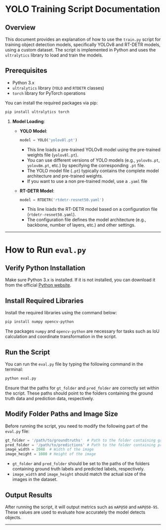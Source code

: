 # YOLO Training Script Documentation

## Overview

This document provides an explanation of how to use the `train.py` script for training object detection models, specifically YOLOv8 and RT-DETR models, using a custom dataset. The script is implemented in Python and uses the `ultralytics` library to load and train the models.

## Prerequisites

- Python 3.x
- `ultralytics` library (`YOLO` and `RTDETR` classes)
- `torch` library for PyTorch operations

You can install the required packages via pip:

```bash
pip install ultralytics torch
```


1. **Model Loading**:

   - **YOLO Model**:
     ```python
     model = YOLO('yolov8l.pt')
     ```
     - This line loads a pre-trained YOLOv8 model using the pre-trained weights file (`yolov8l.pt`).
     - You can use different versions of YOLO models (e.g., `yolov8s.pt`, `yolov8m.pt`, etc.) by specifying the corresponding `.pt` file.
     - The YOLO model file (`.pt`) typically contains the complete model architecture and pre-trained weights.
     - If you want to use a non pre-trained model, use a `.yaml` file
       
   - **RT-DETR Model**:
     ```python
     model = RTDETR('rtdetr-resnet50.yaml')
     ```
     - This line loads the RT-DETR model based on a configuration file (`rtdetr-resnet50.yaml`).
     - The configuration file defines the model architecture (e.g., backbone, number of layers, etc.) and other settings.
     



---

# How to Run `eval.py`

## Verify Python Installation
Make sure Python 3.x is installed. If it is not installed, you can download it from the official [Python website](https://www.python.org/downloads/).

## Install Required Libraries
Install the required libraries using the command below:

```bash
pip install numpy opencv-python
```

The packages `numpy` and `opencv-python` are necessary for tasks such as IoU calculation and coordinate transformation in the script.

## Run the Script
You can run the `eval.py` file by typing the following command in the terminal:

```bash
python eval.py
```

Ensure that the paths for `gt_folder` and `pred_folder` are correctly set within the script. These paths should point to the folders containing the ground truth data and prediction data, respectively.

## Modify Folder Paths and Image Size
Before running the script, you need to modify the following part of the `eval.py` file:

```python
gt_folder = '/path/to/groundtruths'  # Path to the folder containing ground truth data
pred_folder = '/path/to/predictions' # Path to the folder containing prediction data
image_width = 2048  # Width of the image
image_height = 1080 # Height of the image
```

- `gt_folder` and `pred_folder` should be set to the paths of the folders containing ground truth labels and predicted labels, respectively.
- `image_width` and `image_height` should match the actual size of the images in the dataset.

## Output Results
After running the script, it will output metrics such as `mAP@50` and `mAP@50-95`. These values are used to evaluate how accurately the model detects objects.

--- 

